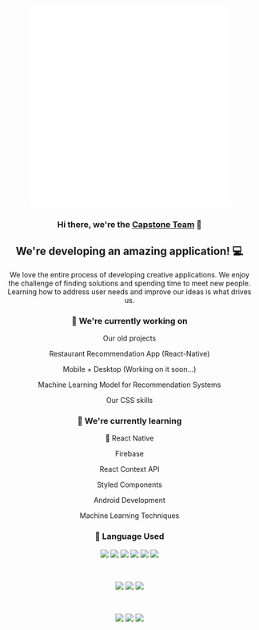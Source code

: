 <div align="center">

<img src="https://github.com/kyy-95631488/CallCenter/blob/main/assets/KidCare%20-%20Capstone.gif" width="400" height="auto" alt="Capstone GIF">

<h3>Hi there, we're the <a href="https://si-dokter.vercel.app/" target="_blank" rel="noreferrer">Capstone Team</a> 👋</h3>

<h2>We're developing an amazing application! 💻</h2>

<p>We love the entire process of developing creative applications. We enjoy the challenge of finding solutions and spending time to meet new people. Learning how to address user needs and improve our ideas is what drives us.</p>

<h3>🔭 We're currently working on</h3>
<p>Our old projects</p>
<p>Restaurant Recommendation App (React-Native)</p>
<p>Mobile + Desktop (Working on it soon...)</p>
<p>Machine Learning Model for Recommendation Systems</p>
<p>Our CSS skills</p>

<h3>🌱 We're currently learning</h3>
<p>📱 React Native</p>
<p>Firebase</p>
<p>React Context API</p>
<p>Styled Components</p>
<p>Android Development</p>
<p>Machine Learning Techniques</p>  

<h3>💼 Language Used</h3>

![](https://img.shields.io/badge/Code-Kotlin-informational?style=flat&logo=kotlin&color=7F52B8)
![](https://img.shields.io/badge/Code-JavaScript-informational?style=flat&logo=JavaScript&color=F7DF1E)
![](https://img.shields.io/badge/Code-Node.js-informational?style=flat&logo=Node.js&color=8CC84B)
![](https://img.shields.io/badge/Code-React-informational?style=flat&logo=react&color=61DAFB)
![](https://img.shields.io/badge/Code-Python-informational?style=flat&logo=python&color=3776AB)
![](https://img.shields.io/badge/Code-Jupyter-informational?style=flat&logo=Jupyter&color=F37626)

<br>

![](https://img.shields.io/badge/Style-Bootstrap-informational?style=flat&logo=Bootstrap&color=7952B3)
![](https://img.shields.io/badge/Style-CSS3-informational?style=flat&logo=CSS3&color=1572B6)
![](https://img.shields.io/badge/Style-styled--components-informational?style=flat&logo=styled-components&color=DB7093)

<br>

![](https://img.shields.io/badge/Tools-NPM-informational?style=flat&logo=NPM&color=CB3837)
![](https://img.shields.io/badge/Tools-Git-informational?style=flat&logo=Git&color=F05032)
![](https://img.shields.io/badge/Tools-GitHub-informational?style=flat&logo=GitHub&color=181717)

</div>
